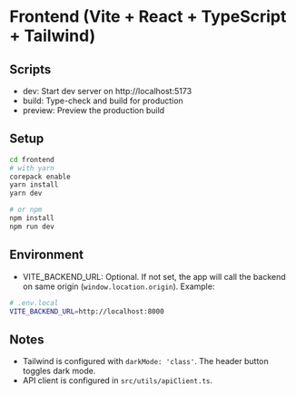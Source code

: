 # Frontend (Vite + React + TypeScript + Tailwind)

## Scripts
- dev: Start dev server on http://localhost:5173
- build: Type-check and build for production
- preview: Preview the production build

## Setup
```bash
cd frontend
# with yarn
corepack enable
yarn install
yarn dev

# or npm
npm install
npm run dev
```

## Environment
- VITE_BACKEND_URL: Optional. If not set, the app will call the backend on same origin (`window.location.origin`). Example:
```bash
# .env.local
VITE_BACKEND_URL=http://localhost:8000
```

## Notes
- Tailwind is configured with `darkMode: 'class'`. The header button toggles dark mode.
- API client is configured in `src/utils/apiClient.ts`.
